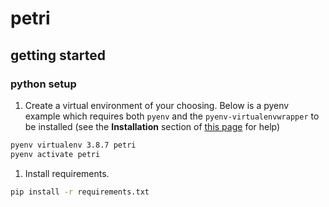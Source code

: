 # petri

## getting started

### python setup

1. Create a virtual environment of your choosing. Below is a pyenv example which requires both `pyenv` and the `pyenv-virtualenvwrapper` to be installed (see the **Installation** section of [this page](https://gist.github.com/eliangcs/43a51f5c95dd9b848ddc) for help)

  ```sh
  pyenv virtualenv 3.8.7 petri
  pyenv activate petri
  ```

1. Install requirements.

  ```sh
  pip install -r requirements.txt
  ```

